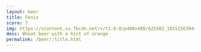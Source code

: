 ```yaml
---
layout: beer
title: Fenix
score: 7
img: https://scontent.xx.fbcdn.net/v/t1.0-0/p480x480/625502_10151563944728745_168727372_n.jpg?oh=a7058e22c498401b337cac3e06ce815e&oe=58D3339B
desc: Wheat beer with a hint of orange
permalink: /beer/:title.html
---
```

